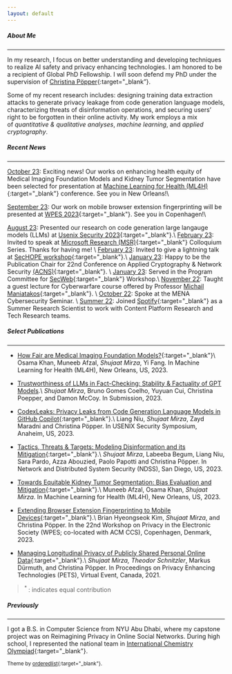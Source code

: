 ```yaml
---
layout: default
---
```


##### About Me
* * *

In my research, I focus on better understanding and developing techniques to realize AI safety and privacy enhancing technologies. I am honored to be a recipient of Global PhD Fellowship. I will soon defend my PhD under the supervision of [Christina Pöpper](http://poepper.net){:target="_blank”}.

Some of my recent research includes: designing training data extraction attacks to generate privacy leakage from code generation language models, characterizing threats of disinformation operations, and securing users’ right to be forgotten in their online activity. My work employs a mix of _quantitative & qualitative analyses_, _machine learning_, and _applied cryptography_.


##### Recent News
* * * 
<u>October 23</u>: Exciting news! Our works on enhancing health equity of Medical Imaging Foundation Models and Kidney Tumor Segmentation have been selected for presentation at [Machine Learning for Health (ML4H)](https://ml4health.github.io/2023/){:target="_blank"} conference. See you in New Orleans!\\

<u>September 23</u>: Our work on mobile browser extension fingerprinting will be presented at [WPES 2023](https://www.wpes2023.conf.kth.se/accepted.html){:target="_blank"}. See you in Copenhagen!\\

<u>August 23</u>: Presented our research on code generation large langauge models (LLMs) at [Usenix Security 2023](https://www.usenix.org/conference/usenixsecurity23/technical-sessions){:target="_blank"}.\\
<u>February 23</u>: Invited to speak at [Microsoft Research (MSR)](https://www.linkedin.com/feed/update/urn:li:activity:7034514423289364480/){:target="_blank"} Colloquium Series. Thanks for having me! \\
<u>February 23</u>: Invited to give a lightning talk at [SecHOPE workshop](https://sechope23.github.io){:target="_blank"}.\\
<u>January 23</u>: Happy to be the Publication Chair for 22nd Conference on Applied Cryptography & Network Security [(ACNS)](https://wp.nyu.edu/acns2024/organization/){:target="_blank"}. \\
<u>January 23</u>: Served in the Program Committee for [SecWeb](https://secweb.work/2023.html){:target="_blank"} Workshop.\\
<u>November 22</u>: Taught a guest lecture for Cyberwarfare course offered by Professor [Michail Maniatakos](https://nyuad.nyu.edu/en/academics/divisions/engineering/faculty/michail-maniatakos.html){:target="_blank"}. \\
<u>October 22</u>: Spoke at the MENA Cybersecurity Seminar. \\
<u>Summer 22</u>: Joined [Spotify](https://research.atspotify.com/){:target="_blank"} as a Summer Research Scientist to work with Content Platform Research and Tech Research teams. 


<!--
<u>Summer 22</u>: Our paper on threat modeling of disinfomation campaigns has been accepted at [NDSS 2023](https://www.ndss-symposium.org/ndss2023/){:target="_blank"}.
<u>Fall 21</u>: Delivered three guest lectures on Network Flows for Algorithms undergraduate course at NYU. \\
<u>July 21</u>: Served as a Publication Chair at [ACM WiSec 2021](https://sites.nyuad.nyu.edu/wisec21/organization/){:target="_blank"}.

<u>June 21</u>: Presented our work on Longitudinal Privacy at PETS Symposium. Video of the talk can be found [here](https://www.youtube.com/watch?v=qPLFUaZKSJM){:target="_blank"}. 
-->
<!--
<u>Spring 22</u>: Taught recitation sections of Introduction to Computer Science undergraduate course. \\

<u>January 23</u>: Served as an external reviewer of proceedings on Privacy Enhancing Technologies (PETS) 2023.\\
\\
<u>May 21</u>: Delivered a talk on our work about Longitudinal Privacy on Facebook at [USEC 2021](http://www.usablesecurity.net/USEC/usec21/){:target="_blank"}.
 \\
<u>Fall 20</u>: Passed my Depth Qualifying Exam with committee members Joseph Bonneau, Rachel Greenstadt and Christina Pöpper. 
-->

##### Select Publications
* * * 

<!--
###### In Review/ Preparation

* [Trustworthiness of LLMs in Fact-Checking: Stability & Factuality of GPT Models]().\\
*Shujaat Mirza*, Bruno Gomes Coelho, Yuyuan Cui, Christina Poepper, and Damon McCoy. In Submission, 2023.


###### Peer Reviewed
-->

* [How Fair are Medical Imaging Foundation Models?](){:target="_blank"}\\
 Osama Khan, Muneeb Afzal, *Shujaat Mirza*, Yi Fang. In Machine Learning for Health (ML4H), New Orleans, US, 2023.

* [Trustworthiness of LLMs in Fact-Checking: Stability & Factuality of GPT Models]().\\
*Shujaat Mirza*, Bruno Gomes Coelho, Yuyuan Cui, Christina Poepper, and Damon McCoy. In Submission, 2023.

* [CodexLeaks: Privacy Leaks from Code Generation Language Models in GitHub Copilot](papers/codexleaks.pdf){:target="_blank"}.\\
Liang Niu, *Shujaat Mirza*, Zayd Maradni and Christina Pöpper. In USENIX Security Symposium, Anaheim, US, 2023.

* [Tactics, Threats & Targets: Modeling Disinformation and its Mitigation](papers/disinfo_threat_ndss23.pdf){:target="_blank"}.\\
*Shujaat Mirza*, Labeeba Begum, Liang Niu, Sara Pardo, Azza Abouzied, Paolo Papotti and Christina Pöpper. In Network and Distributed System Security (NDSS), San Diego, US, 2023. 

* [Towards Equitable Kidney Tumor Segmentation: Bias Evaluation and Mitigation](){:target="_blank"}.\\
Muneeb Afzal, Osama Khan, *Shujaat Mirza*. In Machine Learning for Health (ML4H), New Orleans, US, 2023.

* [Extending Browser Extension Fingerprinting to Mobile Devices](papers/wpes23.pdf){:target="_blank"}.\\
Brian Hyeongseok Kim, *Shujaat Mirza*, and Christina Pöpper. In the 22nd Workshop on Privacy in the Electronic Society (WPES; co-located with ACM CCS), Copenhagen, Denmark, 2023.

* [Managing Longitudinal Privacy of Publicly Shared Personal Online Data](https://petsymposium.org/popets/2021/popets-2021-0013.pdf){:target="_blank"}.\\
*Shujaat Mirza*<sup>*</sup>, Theodor Schnitzler<sup>*</sup>, Markus Dürmuth, and Christina Pöpper. In Proceedings on Privacy Enhancing Technologies (PETS), Virtual Event, Canada, 2021. 

<!--
* [My Past Dictates my Present: Relevance, Exposure, and Influence of Longitudinal Data on Facebook](https://www.ndss-symposium.org/ndss-paper/auto-draft-181/){:target="_blank"}.\\
*Shujaat Mirza*, and Christina Pöpper. In Workshop on Usable Security and Privacy (USEC), Virtual Event, New Zealand, 2021.

* [Forgetting with Puzzles: Using Cryptographic Puzzles to Support Digital Forgetting](https://dl.acm.org/doi/10.1145/3176258.3176327){:target="_blank"}.\\
Ghous Amjad, *Shujaat Mirza*, and Christina Pöpper.  In ACM Conference on Data and Application Security and Privacy (CODASPY), Tempe AZ, US, 2018.
-->
> <sup> * </sup>: indicates equal contribution

##### Previously
* * * 

I got a B.S. in Computer Science from NYU Abu Dhabi, where my capstone project was on Reimagining Privacy in Online Social Networks. During high school, I represented the national team in [International Chemistry Olympiad](https://en.wikipedia.org/wiki/International_Chemistry_Olympiad){:target="_blank"}.


<sub>Theme by [orderedlist](https://github.com/orderedlist){:target="_blank"}.</sub>


<!--
Text can be **bold**, _italic_, or ~~strikethrough~~.

[Link to another page](./another-page.html).

There should be whitespace between paragraphs.

There should be whitespace between paragraphs. We recommend including a README, or a file with information about your project.

# Header 1

This is a normal paragraph following a header. GitHub is a code hosting platform for version control and collaboration. It lets you and others work together on projects from anywhere.

## Header 2

> This is a blockquote following a header.
>
> When something is important enough, you do it even if the odds are not in your favor.

### Header 3

```js
// Javascript code with syntax highlighting.
var fun = function lang(l) {
  dateformat.i18n = require('./lang/' + l)
  return true;
}
```

```ruby
# Ruby code with syntax highlighting
GitHubPages::Dependencies.gems.each do |gem, version|
  s.add_dependency(gem, "= #{version}")
end
```

#### Header 4

*   This is an unordered list following a header.
*   This is an unordered list following a header.
*   This is an unordered list following a header.

##### Header 5

1.  This is an ordered list following a header.
2.  This is an ordered list following a header.
3.  This is an ordered list following a header.

###### Header 6

| head1        | head two          | three |
|:-------------|:------------------|:------|
| ok           | good swedish fish | nice  |
| out of stock | good and plenty   | nice  |
| ok           | good `oreos`      | hmm   |
| ok           | good `zoute` drop | yumm  |

### There's a horizontal rule below this.

* * *

### Here is an unordered list:

*   Item foo
*   Item bar
*   Item baz
*   Item zip

### And an ordered list:

1.  Item one
1.  Item two
1.  Item three
1.  Item four

### And a nested list:

- level 1 item
  - level 2 item
  - level 2 item
    - level 3 item
    - level 3 item
- level 1 item
  - level 2 item
  - level 2 item
  - level 2 item
- level 1 item
  - level 2 item
  - level 2 item
- level 1 item

### Small image

![Octocat](https://github.githubassets.com/images/icons/emoji/octocat.png)

### Large image

![Branching](https://guides.github.com/activities/hello-world/branching.png)


### Definition lists can be used with HTML syntax.

<dl>
<dt>Name</dt>
<dd>Godzilla</dd>
<dt>Born</dt>
<dd>1952</dd>
<dt>Birthplace</dt>
<dd>Japan</dd>
<dt>Color</dt>
<dd>Green</dd>
</dl>

```
Long, single-line code blocks should not wrap. They should horizontally scroll if they are too long. This line should be long enough to demonstrate this.
```

```
The final element.
```
 -->